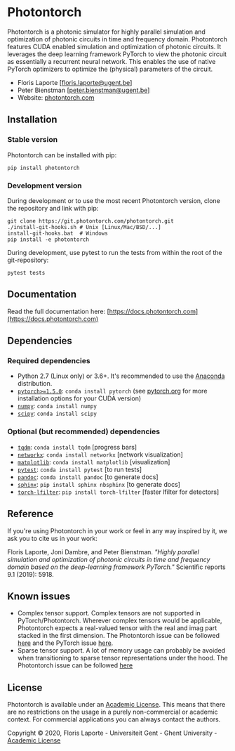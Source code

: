 # Photontorch

Photontorch is a photonic simulator for highly parallel simulation and
optimization of photonic circuits in time and frequency domain.
Photontorch features CUDA enabled simulation and optimization of
photonic circuits. It leverages the deep learning framework PyTorch to
view the photonic circuit as essentially a recurrent neural network.
This enables the use of native PyTorch optimizers to optimize the
(physical) parameters of the circuit.

- Floris Laporte [[floris.laporte@ugent.be](mailto:floris.laporte@gmail.com)]
- Peter Bienstman [[peter.bienstman@ugent.be](mailto:peter.bienstman@ugent.be)]
- Website: [photontorch.com](http://photontorch.com)

## Installation

### Stable version

Photontorch can be installed with pip:

```
pip install photontorch
```

### Development version

During development or to use the most recent Photontorch version,
clone the repository and link with pip:

```
git clone https://git.photontorch.com/photontorch.git
./install-git-hooks.sh # Unix [Linux/Mac/BSD/...]
install-git-hooks.bat  # Windows
pip install -e photontorch
```

During development, use pytest to run the tests from within the root
of the git-repository:

```
pytest tests
```

## Documentation

Read the full documentation here: [https://docs.photontorch.com](https://docs.photontorch.com)

## Dependencies

### Required dependencies

- Python 2.7 (Linux only) or 3.6+. It's recommended to use the [Anaconda](http://www.anaconda.com/download) distribution.
- [`pytorch>=1.5.0`](http://pytorch.org): `conda install pytorch` (see [pytorch.org](https://pytorch.org) for more installation options for your CUDA version)
- [`numpy`](http://www.numpy.org): `conda install numpy`
- [`scipy`](http://www.scipy.org): `conda install scipy`

### Optional (but recommended) dependencies

- [`tqdm`](https://github.com/tqdm/tqdm): `conda install tqdm` [progress bars]
- [`networkx`](http://networkx.github.io): `conda install networkx` [network visualization]
- [`matplotlib`](http://matplotlib.org): `conda install matplotlib` [visualization]
- [`pytest`](http://docs.pytest.org): `conda install pytest` [to run tests]
- [`pandoc`](https://pandoc.org): `conda install pandoc` [to generate docs]
- [`sphinx`](https://www.sphinx-doc.org): `pip install sphinx nbsphinx` [to generate docs]
- [`torch-lfilter`](https://github.com/flaport/torch_lfilter): `pip install torch-lfilter` [faster lfilter for detectors]

## Reference

If you're using Photontorch in your work or feel in any way inspired by it,
we ask you to cite us in your work:

Floris Laporte, Joni Dambre, and Peter Bienstman. _"Highly parallel simulation
and optimization of photonic circuits in time and frequency domain based on the
deep-learning framework PyTorch."_ Scientific reports 9.1 (2019): 5918.

## Known issues

- Complex tensor support. Complex tensors are not supported in
  PyTorch/Photontorch. Wherever complex tensors would be applicable,
  Photontorch expects a real-valued tensor with the real and imag part
  stacked in the first dimension. The Photontorch issue can be
  followed [here](https://github.com/flaport/photontorch/issues/4) and
  the PyTorch issue [here](https://github.com/pytorch/pytorch/issues/755).
- Sparse tensor support. A lot of memory usage can probably be avoided
  when transitioning to sparse tensor representations under the hood.
  The Photontorch issue can be followed
  [here](https://github.com/flaport/photontorch/issues/5)

## License

Photontorch is available under an [Academic License](LICENSE). This
means that there are no restrictions on the usage in a purely
non-commercial or academic context. For commercial applications you
can always contact the authors.

Copyright © 2020, Floris Laporte - Universiteit Gent - Ghent University - [Academic License](LICENSE)
